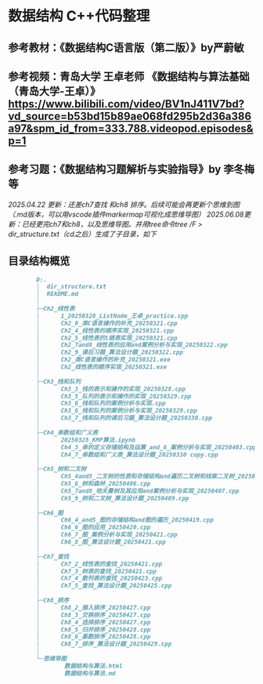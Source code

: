 # 数据结构 C++代码整理
## 参考教材：《数据结构C语言版（第二版）》by严蔚敏 
## 参考视频：青岛大学 王卓老师 《数据结构与算法基础（青岛大学-王卓）》https://www.bilibili.com/video/BV1nJ411V7bd?vd_source=b53bd15b89ae068fd295b2d36a386a97&spm_id_from=333.788.videopod.episodes&p=1
## 参考习题：《数据结构习题解析与实验指导》by 李冬梅等
*2025.04.22 更新：还差ch7查找 和ch8 排序。后续可能会再更新个思维到图（.md版本，可以用vscode插件markermap可视化成思维导图）*
*2025.06.08更新：已经更完ch7和ch8，以及思维导图。并用tree命令tree /F > dir_structure.txt（cd之后）生成了子目录，如下*
## 目录结构概览
```markdown
        D:.
        │  dir_structure.txt
        │  README.md
        │  
        ├─Ch2_线性表
        │      1_20250320_ListNode_王卓_practice.cpp
        │      Ch2_0_类C语言操作的补充_20250321.cpp
        │      Ch2_4_线性表的顺序实现_20250321.cpp
        │      Ch2_5_线性表的l链表实现_20250321.cpp
        │      Ch2_7and8_线性表的应用and案例分析与实现_20250322.cpp
        │      Ch2_9_课后习题_算法设计题_20250322.cpp
        │      Ch2_类C语言操作的补充_20250321.exe
        │      Ch2_线性表的顺序实现_20250321.exe
        │      
        ├─Ch3_栈和队列
        │      Ch3_3_栈的表示和操作的实现_20250328.cpp
        │      Ch3_5_队列的表示和操作的实现_20250329.cpp
        │      Ch3_6_栈和队列的案例分析与实现.cpp
        │      Ch3_6_栈和队列的案例分析与实现_20250329.cpp
        │      Ch3_7_栈和队列的课后习题_算法设计题_20250330.cpp
        │      
        ├─Ch4_串数组和广义表
        │      20250328_KMP算法.ipynb
        │      Ch4_3_串的定义存储结构及运算_and_6_案例分析与实现_20250403.cpp
        │      Ch4_7_串数组和广义表_算法设计题_20250330 copy.cpp
        │      
        ├─Ch5_树和二叉树
        │      Ch5_4and5_二叉树的性质和存储结构and遍历二叉树和线索二叉树_20250406.cpp
        │      Ch5_6_树和森林_20250406.cpp
        │      Ch5_7and8_哈夫曼树及其应用and案例分析与实现_20250407.cpp
        │      Ch5_9_树和二叉树_算法设计题_20250409.cpp
        │      
        ├─Ch6_图
        │      Ch6_4_and5_图的存储结构and图的遍历_20250419.cpp
        │      Ch6_6_图的应用_20250420.cpp
        │      Ch6_7_图_案例分析与实现_20250421.cpp
        │      Ch6_8_图_算法设计题_20250421.cpp
        │      
        ├─Ch7_查找
        │      Ch7_2_线性表的查找_20250421.cpp
        │      Ch7_3_树表的查找_20250421.cpp
        │      Ch7_4_散列表的查找_20250423.cpp
        │      Ch7_5_查找_算法设计题_20250425.cpp
        │      
        ├─Ch8_排序
        │      Ch8_2_插入排序_20250427.cpp
        │      Ch8_3_交换排序_20250427.cpp
        │      Ch8_4_选择排序_20250427.cpp
        │      Ch8_5_归并排序_20250428.cpp
        │      Ch8_6_基数排序_20250428.cpp
        │      Ch8_7_排序_算法设计题_20250429.cpp
        │      
        └─思维导图
                数据结构与算法.html
                数据结构与算法.md